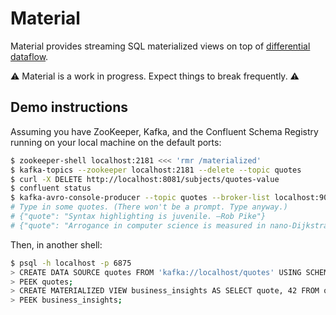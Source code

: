 # Material

Material provides streaming SQL materialized views on top of
[differential dataflow].

⚠️ Material is a work in progress. Expect things to break frequently. ⚠️

[differential dataflow]: https://github.com/timelydata/differential-dataflow

## Demo instructions

Assuming you have ZooKeeper, Kafka, and the Confluent Schema Registry running
on your local machine on the default ports:

```bash
$ zookeeper-shell localhost:2181 <<< 'rmr /materialized'
$ kafka-topics --zookeeper localhost:2181 --delete --topic quotes
$ curl -X DELETE http://localhost:8081/subjects/quotes-value
$ confluent status
$ kafka-avro-console-producer --topic quotes --broker-list localhost:9092 --property value.schema='{"type": "record", "name": "na", "fields": [{"name": "quote", "type": "string"}]}'
# Type in some quotes. (There won't be a prompt. Type anyway.)
# {"quote": "Syntax highlighting is juvenile. —Rob Pike"}
# {"quote": "Arrogance in computer science is measured in nano-Dijkstras. —Alan Kay"}
```

Then, in another shell:

```bash
$ psql -h localhost -p 6875
> CREATE DATA SOURCE quotes FROM 'kafka://localhost/quotes' USING SCHEMA '{"type": "record", "name": "na", "fields": [{"name": "quote", "type": "string"}]}';
> PEEK quotes;
> CREATE MATERIALIZED VIEW business_insights AS SELECT quote, 42 FROM quotes;
> PEEK business_insights;
```